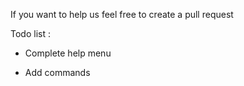 If you want to help us feel free to create a pull request

Todo list :

- Complete help menu

- Add commands